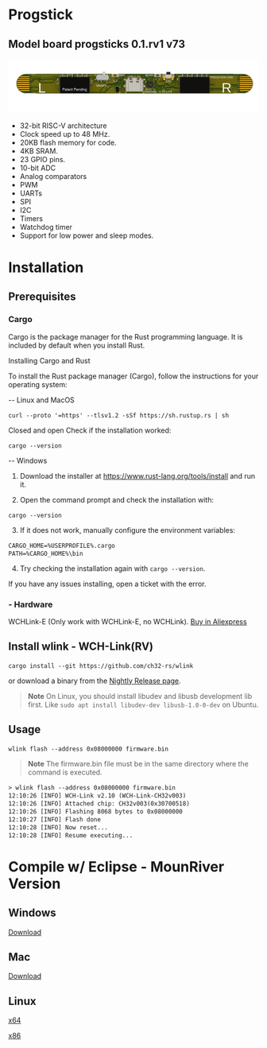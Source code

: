 # Progstick
## Model board progsticks  0.1.rv1 v73
![Progstick 0.1](Images/progstick_0.1.rv1_v73_v1.png)

- 32-bit RISC-V architecture
- Clock speed up to 48 MHz.
- 20KB flash memory for code.
- 4KB SRAM.
- 23 GPIO pins.
- 10-bit ADC
- Analog comparators
- PWM
- UARTs
- SPI
- I2C
- Timers
- Watchdog timer
- Support for low power and sleep modes.

# Installation

## Prerequisites

### Cargo
Cargo is the package manager for the Rust programming language. It is included by default when you install Rust.

Installing Cargo and Rust

To install the Rust package manager (Cargo), follow the instructions for your operating system:

-- Linux and MacOS
```
curl --proto '=https' --tlsv1.2 -sSf https://sh.rustup.rs | sh
```
Closed and open 
Check if the installation worked:
```
cargo --version
```


-- Windows  

1. Download the installer at https://www.rust-lang.org/tools/install and run it.

2. Open the command prompt and check the installation with:
```
cargo --version
```

3. If it does not work, manually configure the environment variables:
```
CARGO_HOME=%USERPROFILE%.cargo
PATH=%CARGO_HOME%\bin
```

4. Try checking the installation again with `cargo --version`.

If you have any issues installing, open a ticket with the error.

### - Hardware
WCHLink-E (Only work with WCHLink-E, no WCHLink).
[Buy in Aliexpress](https://www.aliexpress.us/w/wholesale-WCHLink%2525252dE.html)

## Install wlink - WCH-Link(RV)
```
cargo install --git https://github.com/ch32-rs/wlink
```
or download a binary from the [Nightly Release page](https://github.com/ch32-rs/wlink/releases/tag/nightly).

> **Note**
> On Linux, you should install libudev and libusb development lib first.
> Like `sudo apt install libudev-dev libusb-1.0-0-dev` on Ubuntu.

## Usage
```
wlink flash --address 0x08000000 firmware.bin
```
> **Note**
> The firmware.bin file must be in the same directory where the command is executed.

```console
> wlink flash --address 0x08000000 firmware.bin
12:10:26 [INFO] WCH-Link v2.10 (WCH-Link-CH32v003)
12:10:26 [INFO] Attached chip: CH32v003(0x30700518)
12:10:26 [INFO] Flashing 8068 bytes to 0x08000000
12:10:27 [INFO] Flash done
12:10:28 [INFO] Now reset...
12:10:28 [INFO] Resume executing...
```


# Compile w/ Eclipse - MounRiver Version

## Windows
[Download](http://file.mounriver.com/upgrade/MounRiver_Update_V191.zip)
## Mac
[Download](http://file.mounriver.com/tools/MRS_Toolchain_MAC_V191.zip)
## Linux
[x64](http://file.mounriver.com/upgrade/MounRiver_Studio_Community_Linux_x64_V160.tar.xz)

[x86](http://file.mounriver.com/upgrade/MounRiver_Studio_Community_Linux_x86_V160.tar.xz)



